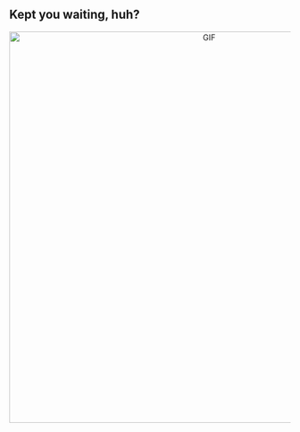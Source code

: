 ## Kept you waiting, huh?
<div align="center">
<img hight="300" width="700" alt="GIF" align="center" src="mgsv-kept-you-waiting-huh-ezgif.com-optimize.gif">
</div>
<!--
**Matiyyah/Matiyyah** is a ✨ _special_ ✨ repository because its `README.md` (this file) appears on your GitHub profile.

Here are some ideas to get you started:

- 🔭 I’m currently working on ...
- 🌱 I’m currently learning ...
- 👯 I’m looking to collaborate on ...
- 🤔 I’m looking for help with ...
- 💬 Ask me about ...
- 📫 How to reach me: ...
- 😄 Pronouns: ...
- ⚡ Fun fact: ...
-->
